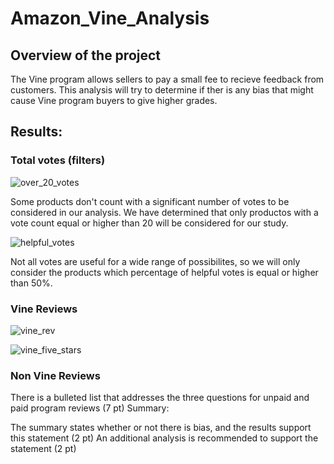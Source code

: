 # Amazon_Vine_Analysis

## Overview of the project

The Vine program allows sellers to pay a small fee to recieve feedback from customers. This analysis will try to determine if ther is any bias that might cause Vine program buyers to give higher grades.

## Results:

### Total votes (filters)

![over_20_votes](https://user-images.githubusercontent.com/89816213/150699299-5d78e949-4ada-4a46-ac64-dba35db0d6c1.PNG)

Some products don't count with a significant number of votes to be considered in our analysis. We have determined that only productos with a vote count equal or higher than 20 will be considered for our study.

![helpful_votes](https://user-images.githubusercontent.com/89816213/150699301-448dcba3-0529-44c0-9e90-8dceec215927.PNG)

Not all votes are useful for a wide range of possibilites, so we will only consider the products which percentage of helpful votes is equal or higher than 50%.

### Vine Reviews

![vine_rev](https://user-images.githubusercontent.com/89816213/150699410-16cec1ea-0ce7-4031-8ba0-d7095e08f2b5.PNG)



![vine_five_stars](https://user-images.githubusercontent.com/89816213/150699411-82158bb6-3694-4ea5-9eae-c4e4ffb951e5.PNG)


### Non Vine Reviews
There is a bulleted list that addresses the three questions for unpaid and paid program reviews (7 pt)
Summary:

The summary states whether or not there is bias, and the results support this statement (2 pt)
An additional analysis is recommended to support the statement (2 pt)

